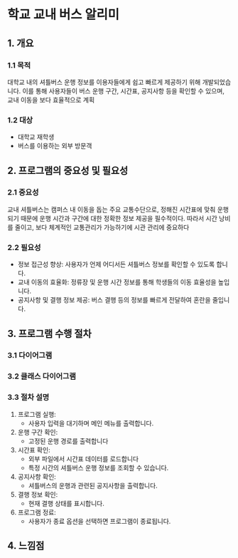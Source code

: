 # 학교 교내 버스 알리미

## 1. 개요
### 1.1 목적
대학교 내의 셔틀버스 운행 정보를 이용자들에게 쉽고 빠르게 제공하기 위해 개발되었습니다. 이를 통해 사용자들이 버스 운행 구간, 시간표, 공지사항 등을 확인할 수 있으며, 교내 이동을 보다 효율적으로 계획
### 1.2 대상
* 대학교 재학생
* 버스를 이용하는 외부 방문객

## 2. 프로그램의 중요성 및 필요성
### 2.1 중요성
교내 셔틀버스는 캠퍼스 내 이동을 돕는 주요 교통수단으로, 정해진 시간표에 맞춰 운행되기 때문에 운행 시간과 구간에 대한 정확한 정보 제공을 필수적이다. 따라서 시간 낭비를 줄이고, 보다 체계적인 교통관리가 가능하기에 시관 관리에 중요하다
### 2.2 필요성
* 정보 접근성 향상: 사용자가 언제 어디서든 셔틀버스 정보를 확인할 수 있도록 합니다.
* 교내 이동의 효율화: 정류장 및 운행 시간 정보를 통해 학생들의 이동 효율성을 높입니다.
* 공지사항 및 결행 정보 제공: 버스 결행 등의 정보를 빠르게 전달하여 혼란을 줄입니다.

## 3. 프로그램 수행 절차
### 3.1 다이어그램

### 3.2 클래스 다이어그램

### 3.3 절차 설명
1. 프로그램 실행:
    * 사용자 입력을 대기하며 메인 메뉴를 출력합니다.
2. 운행 구간 확인:
    * 고정된 운행 경로를 출력합니다
3. 시간표 확인:
    * 외부 파일에서 시간표 데이터를 로드합니다
    * 특정 시간의 셔틀버스 운행 정보를 조회할 수 있습니다.
4. 공지사항 확인:
    * 셔틀버스의 운행과 관련된 공지사항을 출력합니다.
5. 결행 정보 확인:
    * 현재 결행 상태를 표시합니다.
6. 프로그램 정료:
    * 사용자가 종료 옵션을 선택하면 프로그램이 종료됩니다.

## 4. 느낌점
